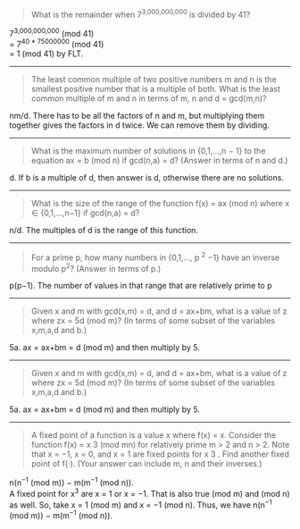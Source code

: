 > What is the remainder when 7<sup>3,000,000,000</sup> is divided by 41? <br>

7<sup>3,000,000,000</sup> (mod 41) <br>
= 7<sup>40 * 75000000</sup> (mod 41) <br>
 = 1 (mod 41) by FLT.

---

> The least common multiple of two positive numbers m and n is the smallest positive number that is a
multiple of both. What is the least common multiple of m and n in terms of m, n and d = gcd(m,n)?

nm/d. There has to be all the factors of n and m, but multiplying them together gives the factors
in d twice. We can remove them by dividing.

---

> What is the maximum number of solutions in {0,1,...,n − 1} to the equation ax = b (mod n) if gcd(n,a) = d? (Answer in terms of n and d.)

d. If b is a multiple of d, then answer is d, otherwise there are no solutions.

---


> What is the size of the range of the function f(x) = ax (mod n) where x ∈ {0,1,...,n−1} if gcd(n,a) =
d?

n/d. The multiples of d is the range of this function.

---

> For a prime p, how many numbers in {0,1,..., p <sup>2</sup> −1} have an inverse modulo p<sup>2</sup>? (Answer in terms of p.)

p(p−1). The number of values in that range that are relatively prime to p

---

> Given x and m with gcd(x,m) = d, and d = ax+bm, what is a value of z where zx = 5d (mod m)? (In
terms of some subset of the variables x,m,a,d and b.)

5a. ax = ax+bm = d (mod m) and then multiply by 5.

---

> Given x and m with gcd(x,m) = d, and d = ax+bm, what is a value of z where zx = 5d (mod m)? (In
terms of some subset of the variables x,m,a,d and b.)

5a. ax = ax+bm = d (mod m) and then multiply by 5.

---

> A fixed point of a function is a value x where f(x) = x. Consider the function f(x) = x
3
(mod mn)
for relatively prime m > 2 and n > 2. Note that x = −1, x = 0, and x = 1 are fixed points for x
3
. Find
another fixed point of f(·). (Your answer can include m, n and their inverses.)

n(n<sup>−1</sup> (mod m)) − m(m<sup>−1</sup> (mod n)). <br>
A fixed point for x<sup>3</sup> are x = 1 or x = −1. That is also true (mod m) and (mod n) as well. So, take x = 1 (mod m) and x = −1 (mod n). Thus, we have n(n<sup>−1</sup> (mod m)) − m(m<sup>−1</sup> (mod n)).
